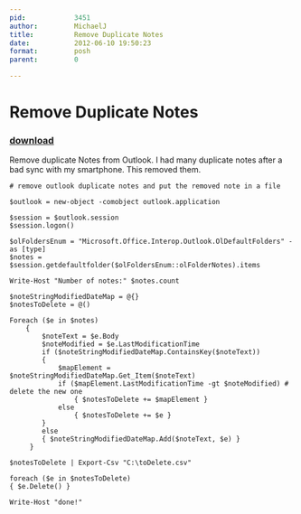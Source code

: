 ```yaml
---
pid:            3451
author:         MichaelJ
title:          Remove Duplicate Notes
date:           2012-06-10 19:50:23
format:         posh
parent:         0

---
```


# Remove Duplicate Notes

### [download](Scripts\3451.ps1)

Remove duplicate Notes from Outlook.  I had many duplicate notes after a bad sync with my smartphone.  This removed them.

```posh
# remove outlook duplicate notes and put the removed note in a file

$outlook = new-object -comobject outlook.application

$session = $outlook.session
$session.logon()

$olFoldersEnum = "Microsoft.Office.Interop.Outlook.OlDefaultFolders" -as [type]
$notes = $session.getdefaultfolder($olFoldersEnum::olFolderNotes).items

Write-Host "Number of notes:" $notes.count

$noteStringModifiedDateMap = @{}
$notesToDelete = @()

Foreach ($e in $notes)
    { 
        $noteText = $e.Body
        $noteModified = $e.LastModificationTime
        if ($noteStringModifiedDateMap.ContainsKey($noteText))
        {
            $mapElement = $noteStringModifiedDateMap.Get_Item($noteText)
            if ($mapElement.LastModificationTime -gt $noteModified) # delete the new one
                { $notesToDelete += $mapElement } 
            else
                { $notesToDelete += $e }
        }
        else
        { $noteStringModifiedDateMap.Add($noteText, $e) }
     }
     
$notesToDelete | Export-Csv "C:\toDelete.csv"

foreach ($e in $notesToDelete)
{ $e.Delete() }

Write-Host "done!"
```
